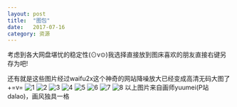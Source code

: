```yaml
---
layout: post
title:  "图包"
date:   2017-07-16
category: 资源
---
```

考虑到各大网盘堪忧的稳定性(⊙v⊙)我选择直接放到图床喜欢的朋友直接右键另存为吧!

还有就是这些图片经过waifu2x这个神奇的网站降噪放大已经变成高清无码大图了+=v=
![1](http://imglf1.nosdn.127.net/img/L3owcXMvOE5FVmd3VFVycTdwTDJBTmVIMXdHM0gvUUM0WFJiZEdLNHpoYXptK3Q3RUMzS0tBPT0.png?imageView&thumbnail=1920y960&type=jpg&quality=96&stripmeta=0&type=jpg)
![2](http://imglf2.nosdn.127.net/img/L3owcXMvOE5FVmd3VFVycTdwTDJBTDMxekdqVy9aMHV4UEVRRW9MNDR6RXJ6ZEcvR0NxNU1RPT0.png?imageView&thumbnail=2400y1536&type=jpg&quality=96&stripmeta=0&type=jpg)
![3](http://imglf1.nosdn.127.net/img/L3owcXMvOE5FVmd3VFVycTdwTDJBSldyZlJFOGZKbFVkYnM1SWFLT1pOeHNDQnd4UWxxSVlRPT0.png?imageView&thumbnail=2530y1262&type=jpg&quality=96&stripmeta=0&type=jpg)
![4](http://imglf2.nosdn.127.net/img/L3owcXMvOE5FVmd3VFVycTdwTDJBT1RGNTJNNUgwb2M2L25JdllKdUc0Y1puQWdzWVRTd3h3PT0.png?imageView&thumbnail=2400y1400&type=jpg&quality=96&stripmeta=0&type=jpg)
![5](http://imglf2.nosdn.127.net/img/L3owcXMvOE5FVmd3VFVycTdwTDJBSHp4aTFkbnlIVlR4TGFTQ0t4bmtLSENlVmYyQlJ4NDlnPT0.png?imageView&thumbnail=3000y1524&type=jpg&quality=96&stripmeta=0&type=jpg)
![6](http://imglf2.nosdn.127.net/img/L3owcXMvOE5FVmd3VFVycTdwTDJBSFM1aUlzRVFsdzd1V3dnSkR2V3NLOGxlanNEcGdvWW93PT0.png?imageView&thumbnail=2400y1350&type=jpg&quality=96&stripmeta=0&type=jpg)
![7](http://imglf.nosdn.127.net/img/L3owcXMvOE5FVmd3VFVycTdwTDJBQi9MVmNGVnNYbVR1SFJYUkdOQ3ZvMENGOVpsQlBuM3FRPT0.png?imageView&thumbnail=2286y1398&type=jpg&quality=96&stripmeta=0&type=jpg)
![8](http://imglf0.nosdn.127.net/img/L3owcXMvOE5FVmd3VFVycTdwTDJBTlRCNjJkdDVWcDhlRWdBTWZTZjhMa2pJWWVhYzdtcGF3PT0.png?imageView&thumbnail=3000y1704&type=jpg&quality=96&stripmeta=0&type=jpg)
以上图片来自画师yuumei(P站dalao)，画风独具一格
